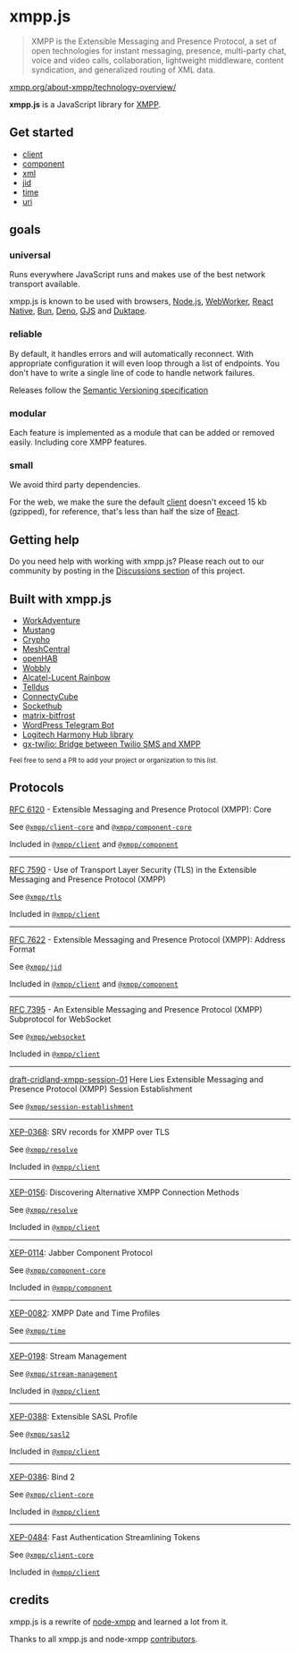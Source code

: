 # xmpp.js

> XMPP is the Extensible Messaging and Presence Protocol, a set of open technologies for instant messaging, presence, multi-party chat, voice and video calls, collaboration, lightweight middleware, content syndication, and generalized routing of XML data.

[xmpp.org/about-xmpp/technology-overview/](https://xmpp.org/about/technology-overview.html)

**xmpp.js** is a JavaScript library for [XMPP](http://xmpp.org/).

## Get started

- [client](/packages/client)
- [component](/packages/component)
- [xml](/packages/xml)
- [jid](/packages/jid)
- [time](/packages/time)
- [uri](/packages/uri)

## goals

### universal

Runs everywhere JavaScript runs and makes use of the best network transport available.

xmpp.js is known to be used with browsers, [Node.js](https://nodejs.org/), [WebWorker](https://developer.mozilla.org/en-US/docs/Web/API/Web_Workers_API/Using_web_workers), [React Native](https://reactnative.dev/), [Bun](https://bun.sh/), [Deno](https://deno.com/), [GJS](https://gitlab.gnome.org/GNOME/gjs/) and [Duktape](https://duktape.org/).

### reliable

By default, it handles errors and will automatically reconnect. With appropriate configuration it will even loop through a list of endpoints. You don't have to write a single line of code to handle network failures.

Releases follow the [Semantic Versioning specification](http://semver.org/)

### modular

Each feature is implemented as a module that can be added or removed easily. Including core XMPP features.

### small

We avoid third party dependencies.

For the web, we make the sure the default [client](/packages/client) doesn't exceed 15 kb (gzipped), for reference, that's less than half the size of [React](https://reactjs.org/blog/2017/09/26/react-v16.0.html#reduced-file-size).

## Getting help

Do you need help with working with xmpp.js? Please reach out to our community by posting in the [Discussions section](https://github.com/xmppjs/xmpp.js/discussions) of this project.

## Built with xmpp.js

- [WorkAdventure](https://workadventu.re/)
- [Mustang](https://www.mustang.im/)
- [Crypho](https://www.crypho.com/)
- [MeshCentral](https://meshcentral.com/)
- [openHAB](https://www.openhab.org/)
- [Wobbly](https://wobbly.app/)
- [Alcatel-Lucent Rainbow](https://www.openrainbow.com/)
- [Telldus](https://telldus.com/)
- [ConnectyCube](https://connectycube.com/)
- [Sockethub](http://sockethub.org/)
- [matrix-bitfrost](https://github.com/matrix-org/matrix-bifrost)
- [WordPress Telegram Bot](https://github.com/Automattic/wp-telegram-bot)
- [Logitech Harmony Hub library](https://github.com/AirBorne04/harmonyhub)
- [gx-twilio: Bridge between Twilio SMS and XMPP](https://github.com/pesvut/sgx-twilio)

<small>Feel free to send a PR to add your project or organization to this list.</small>

## Protocols

[RFC 6120](https://tools.ietf.org/html/rfc6120) - Extensible Messaging and Presence Protocol (XMPP): Core

See [`@xmpp/client-core`](packages/client-core) and [`@xmpp/component-core`](packages/component-core)

Included in [`@xmpp/client`](packages/client) and [`@xmpp/component`](packages/component)

---

[RFC 7590](https://tools.ietf.org/html/rfc7590) - Use of Transport Layer Security (TLS) in the Extensible Messaging and Presence Protocol (XMPP)

See [`@xmpp/tls`](packages/tls)

Included in [`@xmpp/client`](packages/client)

---

<!-- [RFC 6121](https://tools.ietf.org/html/rfc6121) - Extensible Messaging and Presence Protocol (XMPP): Instant Messaging and Presence ✗ -->

<!-- --- -->

[RFC 7622](https://tools.ietf.org/html/rfc7622) - Extensible Messaging and Presence Protocol (XMPP): Address Format

See [`@xmpp/jid`](packages/jid)

Included in [`@xmpp/client`](packages/client) and [`@xmpp/component`](packages/component)

---

[RFC 7395](https://tools.ietf.org/html/rfc7395) - An Extensible Messaging and Presence Protocol (XMPP) Subprotocol for WebSocket

See [`@xmpp/websocket`](packages/websocket)

Included in [`@xmpp/client`](packages/client)

---

[draft-cridland-xmpp-session-01](https://tools.ietf.org/html/draft-cridland-xmpp-session-01) Here Lies Extensible Messaging and Presence Protocol (XMPP) Session Establishment

See [`@xmpp/session-establishment`](packages/session-establishment)

---

[XEP-0368](https://xmpp.org/extensions/xep-0368.html): SRV records for XMPP over TLS

See [`@xmpp/resolve`](packages/resolve)

Included in [`@xmpp/client`](packages/client)

---

[XEP-0156](https://xmpp.org/extensions/xep-0156.html): Discovering Alternative XMPP Connection Methods

See [`@xmpp/resolve`](packages/resolve)

Included in [`@xmpp/client`](packages/client)

---

[XEP-0114](https://xmpp.org/extensions/xep-0114.html): Jabber Component Protocol

See [`@xmpp/component-core`](packages/component-core)

Included in [`@xmpp/component`](packages/component)

---

[XEP-0082](https://xmpp.org/extensions/xep-0082.html): XMPP Date and Time Profiles

See [`@xmpp/time`](packages/time)

---

[XEP-0198](https://xmpp.org/extensions/xep-0198.html): Stream Management

See [`@xmpp/stream-management`](packages/stream-management)

Included in [`@xmpp/client`](packages/client)

---

[XEP-0388](https://xmpp.org/extensions/xep-0388.html): Extensible SASL Profile

See [`@xmpp/sasl2`](packages/sasl2)

Included in [`@xmpp/client`](packages/client)

---

[XEP-0386](https://xmpp.org/extensions/xep-0386.html): Bind 2

See [`@xmpp/client-core`](./packages/client-core/src/bind2/)

Included in [`@xmpp/client`](packages/client)

---

[XEP-0484](https://xmpp.org/extensions/xep-0484.html): Fast Authentication Streamlining Tokens

See [`@xmpp/client-core`](./packages/client-core/src/fast/)

Included in [`@xmpp/client`](packages/client)

## credits

xmpp.js is a rewrite of [node-xmpp](https://github.com/xmppjs/xmpp.js/tree/node-xmpp) and learned a lot from it.

Thanks to all xmpp.js and node-xmpp [contributors](https://github.com/xmppjs/xmpp.js/graphs/contributors).
